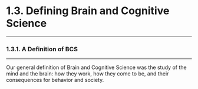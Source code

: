# 1.3. Defining Brain and Cognitive Science

---
### 1.3.1. A Definition of BCS

---
Our general definition of Brain and Cognitive Science was the study of the mind and the brain: how they work, how they come to be, and their consequences for behavior and society.